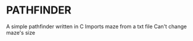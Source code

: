 # PATHFINDER
A simple pathfinder written in C
Imports maze from a txt file
Can't change maze's size
